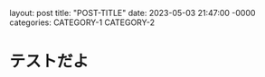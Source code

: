 layout: post
title: "POST-TITLE"
date: 2023-05-03 21:47:00 -0000
categories: CATEGORY-1 CATEGORY-2

# テストだよ
